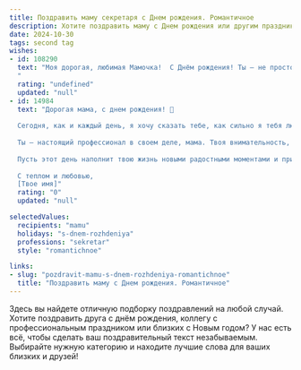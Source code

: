 ```yaml
---
title: Поздравить маму секретаря c Днем рождения. Романтичное
description: Хотите поздравить маму c Днем рождения или другим праздником? Наш ИИ создаст незабываемое поздравление, а вы обязательно выделитесь среди других.  
date: 2024-10-30
tags: second tag
wishes:
- id: 108290
  text: "Моя дорогая, любимая Мамочка!  С Днём рождения! Ты — не просто секретарь, ты — хранительница нашего очага, сердце нашей семьи, воплощение нежности и заботы.  В этот светлый день я хочу сказать тебе спасибо за твою бесконечную любовь, поддержку и веру в меня.  Пусть твоя жизнь будет наполнена счастьем, радостью и безграничной любовью, как прекрасное стихотворение, написанное самой жизнью.  Будь всегда такой же прекрасной, лучезарной и любимой!  С Днём рождения!
  "
  rating: "undefined"
  updated: "null"
- id: 14984
  text: "Дорогая мама, с днем рождения! 🎉
  
  Сегодня, как и каждый день, я хочу сказать тебе, как сильно я тебя люблю и ценю. Ты не только мама, но и мой самый близкий друг, моя опора и наставник. Твоя забота, поддержка и мудрость всегда помогали мне в жизни, и я безмерно благодарен за это.
  
  Ты – настоящий профессионал в своем деле, мама. Твоя внимательность, организованность и умение находить общий язык с людьми делают тебя лучшим секретарем, которым ты можешь гордиться. Но для меня ты – не просто мама-секретарь, ты – мама, которая всегда рядом, когда это нужно.
  
  Пусть этот день наполнит твою жизнь новыми радостными моментами и приятными воспоминаниями. Желаю тебе здоровья, счастья, успехов и всего самого лучшего. Давай вместе отметим этот прекрасный день и создадим еще больше теплых воспоминаний!
  
  С теплом и любовью,
  [Твое имя]"
  rating: "0"
  updated: "null"

selectedValues:
  recipients: "mamu"
  holidays: "s-dnem-rozhdeniya"
  professions: "sekretar"
  style: "romantichnoe"

links:
- slug: "pozdravit-mamu-s-dnem-rozhdeniya-romantichnoe"
  title: "Поздравить маму c Днем рождения. Романтичное"
---
```


Здесь вы найдете отличную подборку поздравлений на любой случай. 
Хотите поздравить друга с днём рождения, коллегу с профессиональным праздником или близких с Новым годом? У нас есть всё, чтобы сделать ваш поздравительный текст незабываемым. Выбирайте нужную категорию и находите лучшие слова для ваших близких и друзей!
